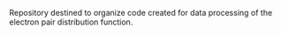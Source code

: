  Repository destined to organize code created for data processing of the electron pair distribution function.
 
 
